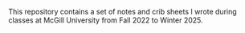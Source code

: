This repository contains a set of notes and crib sheets I wrote during classes at McGill University from Fall 2022 to Winter 2025. 
